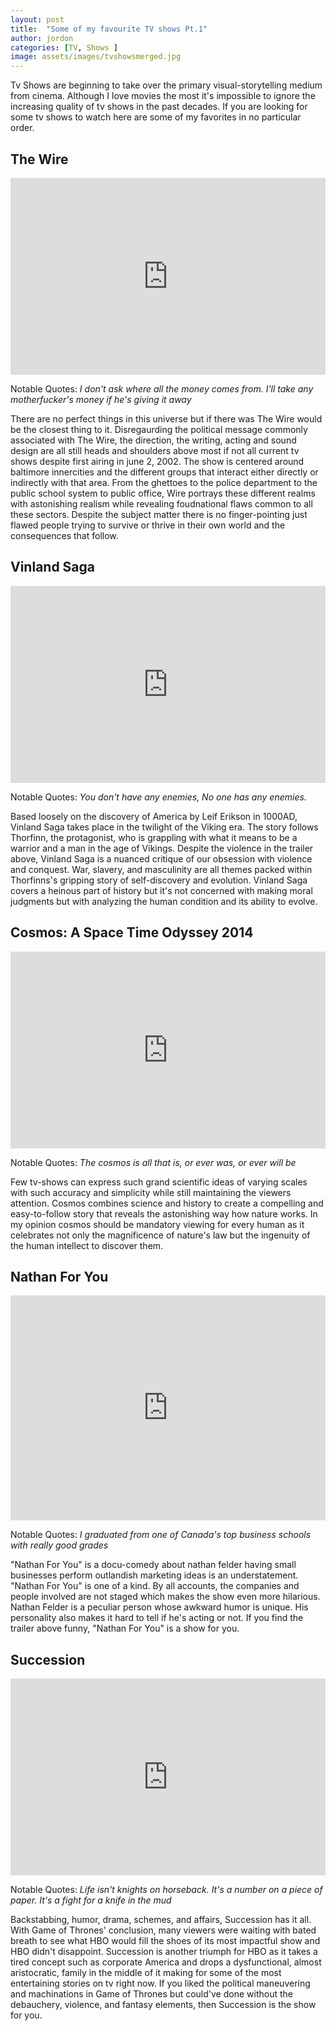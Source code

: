 ```yaml
---
layout: post
title:  "Some of my favourite TV shows Pt.1"
author: jordon
categories: [TV, Shows ]
image: assets/images/tvshowsmerged.jpg
---
```


Tv Shows are beginning to take over the primary visual-storytelling medium from cinema. Although I love movies the most it's impossible to ignore the increasing quality of tv shows in the past decades. If you are looking for some tv shows to watch here are some of my favorites in no particular order.

## The Wire
<iframe width="100%" height="315" src="https://www.youtube.com/embed/1S5khOZ1wBs" title="YouTube video player" frameborder="0" allow="accelerometer; autoplay; clipboard-write; encrypted-media; gyroscope; picture-in-picture; web-share" allowfullscreen></iframe>

Notable Quotes: *I don't ask where all the money comes from. I'll take any motherfucker's money if he's giving it away*

There are no perfect things in this universe but if there was The Wire would be the closest thing to it. Disregaurding the political message commonly associated with The Wire, the direction, the writing, acting and sound design are all still heads and shoulders above most if not all current tv shows despite first airing in june 2, 2002. The show is centered around baltimore innercities and the different groups that interact either directly or indirectly with that area. From the ghettoes to the police department to the public school system to public office, Wire portrays these  different realms with astonishing realism while revealing foudnational flaws common to all these sectors. Despite the subject matter there is no finger-pointing just flawed people trying to survive or thrive in their own world and the consequences that follow.

## Vinland Saga
<iframe width="100%" height="315" src="https://www.youtube.com/embed/f8JrZ7Q_p-8" title="YouTube video player" frameborder="0" allow="accelerometer; autoplay; clipboard-write; encrypted-media; gyroscope; picture-in-picture; web-share" allowfullscreen></iframe>

Notable Quotes: *You don't have any enemies, No one has any enemies.*

Based loosely on the discovery of America by Leif Erikson in 1000AD, Vinland Saga takes place in the twilight of the Viking era. The story follows Thorfinn, the protagonist, who is grappling with what it means to be a warrior and a man in the age of Vikings. Despite the violence in the trailer above, Vinland Saga is a nuanced critique of our obsession with violence and conquest. War, slavery, and masculinity are all themes packed within Thorfinns's gripping story of self-discovery and evolution. Vinland Saga covers a  heinous part of history but it's not concerned with making moral judgments but with analyzing the human condition and its ability to evolve.


## Cosmos: A Space Time Odyssey 2014
<iframe width="100%" height="315" src="https://www.youtube.com/embed/QoNSU9o6464" title="YouTube video player" frameborder="0" allow="accelerometer; autoplay; clipboard-write; encrypted-media; gyroscope; picture-in-picture; web-share" allowfullscreen></iframe>

Notable Quotes: *The cosmos is all that is, or ever was, or ever will be*

Few tv-shows can express such grand scientific ideas of varying scales with such accuracy and simplicity while still maintaining the viewers attention. Cosmos combines science and history to create a compelling and easy-to-follow story that reveals the astonishing way how nature works. In my opinion cosmos should be mandatory viewing for every human as it celebrates not only the magnificence of nature's law but the ingenuity of the human intellect to discover them.

## Nathan For You
<iframe title="vimeo-player" src="https://player.vimeo.com/video/830868199?h=271abe92dc" width="100%" height="360" frameborder="0"    allowfullscreen></iframe>

Notable Quotes: *I graduated from one of Canada's top business schools with really good grades*

"Nathan For You" is a docu-comedy about nathan felder having small businesses perform outlandish marketing ideas is an understatement. "Nathan For You" is one of a kind. By all accounts, the companies and people involved are not staged which makes the show even more hilarious. Nathan Felder is a peculiar person whose awkward humor is unique. His personality also makes it hard to tell if he's acting or not. If you find the trailer above funny, "Nathan For You" is a show for you.

## Succession
<iframe width="100%" height="315" src="https://www.youtube.com/embed/0CzK3t1DeQQ" title="YouTube video player" frameborder="0" allow="accelerometer; autoplay; clipboard-write; encrypted-media; gyroscope; picture-in-picture; web-share" allowfullscreen></iframe>

Notable Quotes: *Life isn't knights on horseback. It's a number on a piece of paper. It's a fight for a knife in the mud*

Backstabbing, humor, drama, schemes, and affairs, Succession has it all. With Game of Thrones' conclusion, many viewers were waiting with bated breath to see what HBO would fill the shoes of its most impactful show and HBO didn't disappoint. Succession is another triumph for HBO as it takes a tired concept such as corporate America and drops a dysfunctional, almost aristocratic, family in the middle of it making for some of the most entertaining stories on tv right now. If you liked the political maneuvering and machinations in Game of Thrones but could've done without the debauchery, violence, and fantasy elements, then Succession is the show for you.







